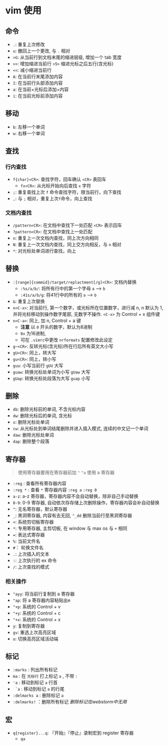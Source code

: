 # vim 使用

## 命令

+ `.`: 重复上次修改
+ `u`: 撤回上一个更改, 与 `.` 相对
+ `>G`: 从当前行到文档末尾的缩进层级, 增加一个 tab 宽度
+ `>>`: 增加缩进当前行 `>5>` 缩进光标之后五行(含光标)
+ `<<`: 减小缩进当前行
+ `A`: 在当前行末尾添加内容
+ `I`: 在当前行头部添加内容
+ `a`: 在当前+光标后添加+内容
+ `i`: 在当前光标前添加内容

## 移动

+ `b`: 左移一个单词
+ `w`: 右移一个单词

## 查找

### 行内查找

+ `f{char}<CR>`: 查找字符，回车确认 `<CR>` 表回车
  + `fx<CR>`: 从光标开始向后查找 `x` 字符
+ `;`: 重复查找上次 `f` 命令查找字符，限当前行，向下查找
+ `,`: 与 `;` 相对，重复上次`f`命令，向上查找

### 文档内查找

+ `/pattern<CR>`: 在文档中查找下一处匹配 `<CR>` 表示回车
+ `?pattern<CR>`: 在文档中查找上一处匹配
+ `n`: 重复上一次文档内查找，同上次方向相同
+ `N`: 重复上一次文档内查找，同上交方向相反，与 `n` 相对
+ `*`: 对光标处单词进行查找，向上

## 替换

+ `:[range]{commid}/target/replactment[/g]<CR>`: 文档内替换
  + `:%s/a/b/`: 将所有行中的第一个字母 `a` --> `b`
  + `:41s/a/b/g`: 将41行中的所有的 `a` --> `b`
+ `&`: 重复上次替换
+ `n<C-x>`: 对当前行, 第一个数字，或光标所在位置数字，进行减 n, n 默认为 1, 并将光标移动到操作数字尾部, 无数字不操作. `<C-x>` 为 Control + x 组件键
+ `n<C-a>`: 同上, 加 n, Control + a 键
  + **注意** 以 `0` 开头的数字，默认为8进制
  + `0x` 为16进制,
  + 可在 `.vimrc`中更改 `nrformats` 配置修改此设定
+ `g~<CR>`: 反转光标(含光标)所在行后所有英文大小写
+ `gU<CR>`: 同上，转大写
+ `gu<CR>`: 同上，转小写
+ `guu`: 小写当前行 `gUU` 大写
+ `guaw`: 转换光标处单词为小写 `gUaw` 大写
+ `gUap`: 转换光标处段落为大写 `guap` 小写

## 删除

+ `db`: 删除光标前的单词, 不含光标内容
+ `dw`: 删除光标后的单词, 含光标
+ `x`: 删除光标处单词
+ `cw`: 从光标处到单词结尾删除并进入插入模式, 连续的中文记一个单词
+ `daw`: 删除光标处单词
+ `dap`: 删除整个段落

## 寄存器

> 使用寄存器要用在寄存器前加 `"` `"a` 使用 a 寄存器

+ `:reg` : 查看所有寄存器内容
+ `:reg *` : 查看 `*` 寄存器内容 `:reg a` `:reg 0`
+ `a-z`: a-z 寄存器，寄存器内容不会自动替换，除非自己手动替换
+ `0-9`: 0-9 寄存器, 自动依次存存储上次删除操作，寄存器内容会补自动替换
+ `"`: 无名寄存器，默认寄存器
+ `_`: 黑洞寄存器, 内容有去无回, `"_dd` 删除当前行至黑洞寄存器
+ `+`: 系统剪切板寄存器
+ `*`: 专用寄存器, 主剪切板, 在 window 与 max os 与 `+` 相同
+ `=`: 表达式寄存器
+ `%`: 当前文件名
+ `#`： 轮换文件名
+ `.`: 上次插入的文本
+ `:`: 上次执行的 ex 命令
+ `/`: 上次查找的模式

### 相关操作

+ `"ayy`: 将当前行复制到 a 寄存器
+ `"ap`: 将 a 寄存器内容粘贴出e
+ `"+p`: 系统的 Control + v
+ `"+y`: 系统的 Control + c
+ `"+x`: 系统的 Control + x
+ `y`: 复制到寄存器
+ `gv`: 重选上次高亮区域
+ `o`: 切换高亮区域活动端

## 标记

+ `:marks` : 列出所有标记
+ `ma` : 在 `光标行` 打上标记 `a` , 不带 `:`
+ `'a` : 移动到标记 `a` 行首
+ `` `a`` : 移动到标记 `a` 的行尾
+ `:delmarks a` : 删除标记 `a`
+ `:delmarks!` ：删除所有标记 *删除标记在webstorm中无用*

## 宏

+ `q{register}...q`: 『开始』『停止』录制宏到 register 寄存器
  + `qa`